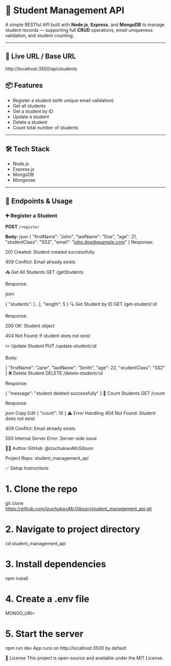 # 📘 Student Management API

A simple RESTful API built with **Node.js**, **Express**, and **MongoDB** to manage student records — supporting full **CRUD** operations, email uniqueness validation, and student counting.

---

## 🔗 Live URL / Base URL

http://localhost:3500/api/students



## 📦 Features

- Register a student (with unique email validation)
- Get all students
- Get a student by ID
- Update a student
- Delete a student
- Count total number of students

---

## 🛠 Tech Stack

- Node.js
- Express.js
- MongoDB
- Mongoose

---

## 🧪 Endpoints & Usage

### ➕ Register a Student

**POST** `/register`

**Body:**
json
{
  "firstName": "John",
  "lastName": "Doe",
  "age": 21,
  "studentClass": "SS3",
  "email": "john.doe@example.com"
}
Response:

201 Created: Student created successfully

409 Conflict: Email already exists

📥 Get All Students
GET /getStudents

Response:

json

{
  "students": [...],
  "length": 5
}
🔍 Get Student by ID
GET /get-student/:id

Response:

200 OK: Student object

404 Not Found: If student does not exist

✏️ Update Student
PUT /update-student/:id

Body:


{
  "firstName": "Jane",
  "lastName": "Smith",
  "age": 22,
  "studentClass": "SS2"
}
❌ Delete Student
DELETE /delete-student/:id

Response:


{
  "message": "student deleted successfully"
}
🔢 Count Students
GET /count

Response:

json
Copy
Edit
{
  "count": 10
}
⚠️ Error Handling
404 Not Found: Student does not exist

409 Conflict: Email already exists

500 Internal Server Error: Server-side issue

🧑‍💻 Author
GitHub: @izuchukwuMcGibson

Project Repo: student_management_api

✅ Setup Instructions

# 1. Clone the repo
git clone https://github.com/izuchukwuMcGibson/student_management_api.git

# 2. Navigate to project directory
cd student_management_api

# 3. Install dependencies
npm install

# 4. Create a .env file
MONGO_URI=<your-mongodb-uri>

# 5. Start the server
npm run dev
App runs on http://localhost:3500 by default

📌 License
This project is open-source and available under the MIT License.




